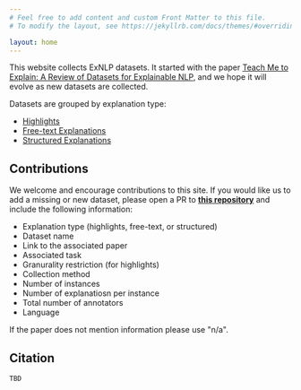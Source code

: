 ```yaml
---
# Feel free to add content and custom Front Matter to this file.
# To modify the layout, see https://jekyllrb.com/docs/themes/#overriding-theme-defaults

layout: home
---
```


This website collects ExNLP datasets. It started with the paper [Teach Me to Explain: A Review of Datasets for Explainable NLP](https://tbd), and we hope it will evolve as new datasets are collected.

Datasets are grouped by explanation type: 

* [Highlights](https://exnlpdatasets.github.io/exnlp-datasets/highlights/)
* [Free-text Explanations](https://exnlpdatasets.github.io/exnlp-datasets/freetext/)
* [Structured Explanations](https://exnlpdatasets.github.io/exnlp-datasets/structured/)

## Contributions

We welcome and encourage contributions to this site. If you would like us to add a missing or new dataset, please open a PR to [**this repository**](https://github.com/exnlpdatasets/exnlp-datasets) and include the following information: 

- Explanation type (highlights, free-text, or structured)
- Dataset name 
- Link to the associated paper 
- Associated task 
- Granurality restriction (for highlights)
- Collection method 
- Number of instances 
- Number of explanatiosn per instance 
- Total number of annotators 
- Language

If the paper does not mention information please use "n/a".


## Citation

```
TBD
```

